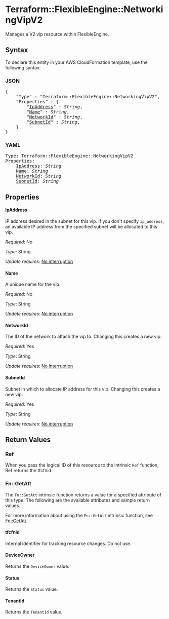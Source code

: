 # Terraform::FlexibleEngine::NetworkingVipV2

Manages a V2 vip resource within FlexibleEngine.

## Syntax

To declare this entity in your AWS CloudFormation template, use the following syntax:

### JSON

<pre>
{
    "Type" : "Terraform::FlexibleEngine::NetworkingVipV2",
    "Properties" : {
        "<a href="#ipaddress" title="IpAddress">IpAddress</a>" : <i>String</i>,
        "<a href="#name" title="Name">Name</a>" : <i>String</i>,
        "<a href="#networkid" title="NetworkId">NetworkId</a>" : <i>String</i>,
        "<a href="#subnetid" title="SubnetId">SubnetId</a>" : <i>String</i>,
    }
}
</pre>

### YAML

<pre>
Type: Terraform::FlexibleEngine::NetworkingVipV2
Properties:
    <a href="#ipaddress" title="IpAddress">IpAddress</a>: <i>String</i>
    <a href="#name" title="Name">Name</a>: <i>String</i>
    <a href="#networkid" title="NetworkId">NetworkId</a>: <i>String</i>
    <a href="#subnetid" title="SubnetId">SubnetId</a>: <i>String</i>
</pre>

## Properties

#### IpAddress

IP address desired in the subnet for this vip.
If you don't specify `ip_address`, an available IP address from
the specified subnet will be allocated to this vip.

_Required_: No

_Type_: String

_Update requires_: [No interruption](https://docs.aws.amazon.com/AWSCloudFormation/latest/UserGuide/using-cfn-updating-stacks-update-behaviors.html#update-no-interrupt)

#### Name

A unique name for the vip.

_Required_: No

_Type_: String

_Update requires_: [No interruption](https://docs.aws.amazon.com/AWSCloudFormation/latest/UserGuide/using-cfn-updating-stacks-update-behaviors.html#update-no-interrupt)

#### NetworkId

The ID of the network to attach the vip to.
Changing this creates a new vip.

_Required_: Yes

_Type_: String

_Update requires_: [No interruption](https://docs.aws.amazon.com/AWSCloudFormation/latest/UserGuide/using-cfn-updating-stacks-update-behaviors.html#update-no-interrupt)

#### SubnetId

Subnet in which to allocate IP address for this vip.
Changing this creates a new vip.

_Required_: Yes

_Type_: String

_Update requires_: [No interruption](https://docs.aws.amazon.com/AWSCloudFormation/latest/UserGuide/using-cfn-updating-stacks-update-behaviors.html#update-no-interrupt)

## Return Values

### Ref

When you pass the logical ID of this resource to the intrinsic `Ref` function, Ref returns the tfcfnid.

### Fn::GetAtt

The `Fn::GetAtt` intrinsic function returns a value for a specified attribute of this type. The following are the available attributes and sample return values.

For more information about using the `Fn::GetAtt` intrinsic function, see [Fn::GetAtt](https://docs.aws.amazon.com/AWSCloudFormation/latest/UserGuide/intrinsic-function-reference-getatt.html).

#### tfcfnid

Internal identifier for tracking resource changes. Do not use.

#### DeviceOwner

Returns the <code>DeviceOwner</code> value.

#### Status

Returns the <code>Status</code> value.

#### TenantId

Returns the <code>TenantId</code> value.

